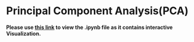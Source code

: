 # Principal Component Analysis(PCA)

**Please use [this link][1] to view the .ipynb file as it contains interactive Visualization.**


[1]:http://nbviewer.jupyter.org/github/l3r4nd/Machine-Learning-Notes/blob/bb9cac013b4ec544f4968038eb011f9050cd1334/Dimensionality%20Reduction/PCA.ipynb
